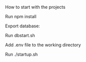 How to start with the projects

Run npm install

Export database:

  Run dbstart.sh
  
Add .env file to the working directory

Run ./startup.sh

